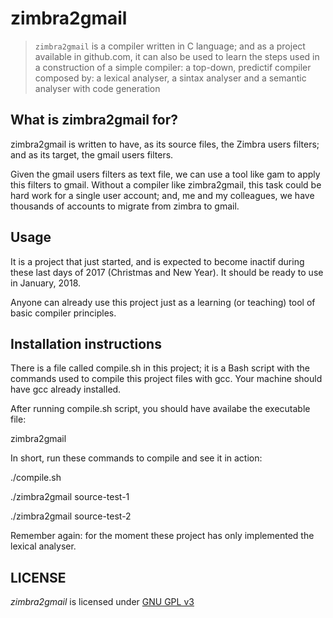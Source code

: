 # zimbra2gmail

> `zimbra2gmail` is a compiler written in C language; and as a project
> available in github.com, it can also be used to learn the steps used
> in a construction of a simple compiler: a top-down, predictif compiler
> composed by:
> a lexical analyser,
> a sintax analyser and
> a semantic analyser with code generation

## What is zimbra2gmail for?
zimbra2gmail is written to have, as its source files, the Zimbra users
filters; and as its target, the gmail users filters.

Given the gmail users filters as text file, we can use a tool like gam
to apply this filters to gmail. Without a compiler like zimbra2gmail,
this task could be hard work for a single user account; and, me and
my colleagues, we have thousands of accounts to migrate from zimbra
to gmail.

## Usage

It is a project that just started, and is expected to become inactif during
these last days of 2017 (Christmas and New Year). It should be ready to use
in January, 2018.

Anyone can already use this project just as a learning (or teaching) tool
of basic compiler principles.

## Installation instructions

There is a file called compile.sh in this project; it is a Bash script with
the commands used to compile this project files with gcc. Your machine should
have gcc already installed.

After running compile.sh script, you should have availabe the executable file:

zimbra2gmail

In short, run these commands to compile and see it in action:

./compile.sh

./zimbra2gmail source-test-1

./zimbra2gmail source-test-2

Remember again: for the moment these project has only implemented the lexical analyser.

## LICENSE

*zimbra2gmail* is licensed under [GNU GPL v3](https://www.gnu.org/licenses/gpl-3.0.txt)




